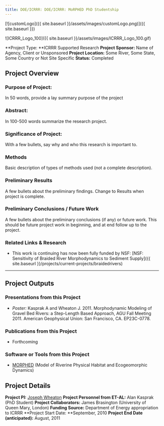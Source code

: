 ```yaml
---
title: DOE/ICRRR: DOE/ICRRR: MoRPHED PhD Studentship
---
```


[![customLogo]({{ site.baseurl }}/assets/images/customLogo.png)]({{ site.baseurl }})

![ICRRR_Logo_100]({{ site.baseurl }}/assets/images/ICRRR_Logo_100.gif)

**Project Type:  **ICRRR Supported Research
**Project Sponsor:** Name of Agency, Client or Unsponsored
**Project Location:** Some River, Some State, Some Country or Not Site Specific
**Status:**  Completed

## Project Overview

### Purpose of Project:

In 50 words, provide a lay summary purpose of the project

### Abstract:

In 100-500 words summarize the research project.

### Significance of Project:

With a few bullets, say why and who this research is important to.

### Methods

Basic description of types of methods used (not a complete description). 

### Preliminary Results

A few bullets about the preliminary findings. Change to Results when project is complete.

### Preliminary Conclusions / Future Work

A few bullets about the preliminary conclusions (if any) or future work. This should be future project work in beginning, and at end follow up to the project.

### Related Links & Research

- This work is continuing has now been fully funded by NSF: [NSF: Sensitivity of Braided River Morphodynamics to Sediment Supply]({{ site.baseurl }}/projects/current-projects/braidedrivers)

------

## Project Outputs

### Presentations from this Project

- *Poster:* Kasprak A and Wheaton J. 2011. Morphodynamic Modeling of Gravel Bed Rivers: a Step-Length Based Approach, AGU Fall Meeting 2011. American Geophysical Union: San Francisco, CA. EP23C-0778.

### Publications from this Project

- Forthcoming

### Software or Tools from this Project

- [MORPHED](http://www.joewheaton.org/Home/research/software/morphed) (Model of Riverine Physical Habitat and Ecogeomorphic Dynamics)

## Project Details

**Project PI:**  [Joseph Wheaton](http://joewheaton.org/) 
**Project Personnel from ET-AL:** Alan Kasprak (PhD Student)
**Project Collaborators:** James Brasington (University of Queen Mary, London)
**Funding Source:** Department of Energy appropriation to ICRRR
**Project Start Date: **September, 2010
**Project End Date (anticipated):** August, 2011